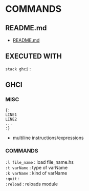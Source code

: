 # COMMANDS  

## README.md  
*	[README.md](./README.md)  

## EXECUTED WITH
`stack ghci` : 

## GHCI
### MISC
```
{:
LINE1
LINE2
...
:}
```
*	multiline instructions/expressions  

### COMMANDS
`:l file_name` : load file_name.hs   
`:t varName` : type of varName   
`:k varName` : kind of varName   
`:quit` :   
`:reload` : reloads module   
  
  
  

